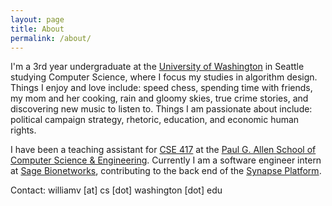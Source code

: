 ```yaml
---
layout: page
title: About
permalink: /about/
---
```


I'm a 3rd year undergraduate at the [University of Washington](https://washington.edu) in Seattle studying Computer Science, where I focus my studies in algorithm design. Things I enjoy and love include: speed chess, spending time with friends, my mom and her cooking, rain and gloomy skies, true crime stories, and discovering new music to listen to. Things I am passionate about include: political campaign strategy, rhetoric, education, and economic human rights.

I have been a teaching assistant for [CSE 417](https://courses.cs.washington.edu/courses/cse417/21wi/) at the [Paul G. Allen School of Computer Science & Engineering](https://cs.washington.edu). Currently I am a software engineer intern at [Sage Bionetworks](https://sagebionetworks.org), contributing to the back end of the [Synapse Platform](https://www.synapse.org).

Contact: williamv [at] cs [dot] washington [dot] edu
